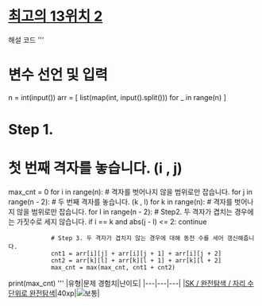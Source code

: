 # [최고의 13위치 2 ](https://www.codetree.ai/missions/18/problems/best-place-of-13-2)
해설 코드
'''
# 변수 선언 및 입력
n = int(input())
arr = [
    list(map(int, input().split()))
    for _ in range(n)
]

# Step 1.
# 첫 번째 격자를 놓습니다. (i , j)
max_cnt = 0
for i in range(n):
    # 격자를 벗어나지 않을 범위로만 잡습니다.
    for j in range(n - 2):
        # 두 번째 격자를 놓습니다. (k , l)
        for k in range(n):
            # 격자를 벗어나지 않을 범위로만 잡습니다.
            for l in range(n - 2):
                # Step2. 두 격자가 겹치는 경우에는 가짓수로 세지 않습니다.
                if i == k and abs(j - l) <= 2:
                        continue
                
                # Step 3. 두 격자가 겹치지 않는 경우에 대해 동전 수를 세어 갱신해줍니다.
                cnt1 = arr[i][j] + arr[i][j + 1] + arr[i][j + 2]
                cnt2 = arr[k][l] + arr[k][l + 1] + arr[k][l + 2]
                max_cnt = max(max_cnt, cnt1 + cnt2)

print(max_cnt)
'''
|유형|문제 경험치|난이도|
|---|---|---|
|[SK / 완전탐색 / 자리 수 단위로 완전탐색](https://www.codetree.ai/missions?missionId=18)|40xp|![보통][medium]|








[b5]: https://img.shields.io/badge/Bronze_5-%235D3E31.svg
[b4]: https://img.shields.io/badge/Bronze_4-%235D3E31.svg
[b3]: https://img.shields.io/badge/Bronze_3-%235D3E31.svg
[b2]: https://img.shields.io/badge/Bronze_2-%235D3E31.svg
[b1]: https://img.shields.io/badge/Bronze_1-%235D3E31.svg
[s5]: https://img.shields.io/badge/Silver_5-%23394960.svg
[s4]: https://img.shields.io/badge/Silver_4-%23394960.svg
[s3]: https://img.shields.io/badge/Silver_3-%23394960.svg
[s2]: https://img.shields.io/badge/Silver_2-%23394960.svg
[s1]: https://img.shields.io/badge/Silver_1-%23394960.svg
[g5]: https://img.shields.io/badge/Gold_5-%23FFC433.svg
[g4]: https://img.shields.io/badge/Gold_4-%23FFC433.svg
[g3]: https://img.shields.io/badge/Gold_3-%23FFC433.svg
[g2]: https://img.shields.io/badge/Gold_2-%23FFC433.svg
[g1]: https://img.shields.io/badge/Gold_1-%23FFC433.svg
[p5]: https://img.shields.io/badge/Platinum_5-%2376DDD8.svg
[p4]: https://img.shields.io/badge/Platinum_4-%2376DDD8.svg
[p3]: https://img.shields.io/badge/Platinum_3-%2376DDD8.svg
[p2]: https://img.shields.io/badge/Platinum_2-%2376DDD8.svg
[p1]: https://img.shields.io/badge/Platinum_1-%2376DDD8.svg
[passed]: https://img.shields.io/badge/Passed-%23009D27.svg
[failed]: https://img.shields.io/badge/Failed-%23D24D57.svg
[easy]: https://img.shields.io/badge/쉬움-%235cb85c.svg?for-the-badge
[medium]: https://img.shields.io/badge/보통-%23FFC433.svg?for-the-badge
[hard]: https://img.shields.io/badge/어려움-%23D24D57.svg?for-the-badge
